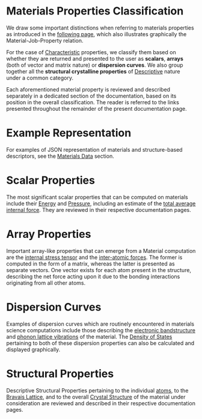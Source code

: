 # Materials Properties Classification

We draw some important distinctions when referring to materials properties as introduced in the [following page](/data-structured/overview.md), which also illustrates graphically the Material-Job-Property relation.

For the case of [Characteristic](/data-structured/overview.md) properties, we classify them based on whether they are returned and presented to the user as **scalars**, **arrays** (both of vector and matrix nature) or **dispersion curves**. We also group together all the **structural crystalline properties** of [Descriptive](/data-structured/overview.md) nature under a common category. 

Each aforementioned material property is reviewed and described separately in a dedicated section of the documentation, based on its position in the overall classification. The reader is referred to the links presented throughout the remainder of the present documentation page. 

# Example Representation

For examples of JSON representation of materials and structure-based descriptors, see the [Materials Data](/materials/data.md) section.

# Scalar Properties

The most significant scalar properties that can be computed on materials include their [Energy](scalar/energies.md) and [Pressure](scalar/pressure.md), including an estimate of the [total average internal force](scalar/pressure.md). They are reviewed in their respective documentation pages.

# Array Properties

Important array-like properties that can emerge from a Material computation are the [internal stress tensor](array/stress-tensor.md) and the [inter-atomic forces](array/atomic-forces.md). The former is computed in the form of a matrix, whereas the latter is presented as separate vectors. One vector exists for each atom present in the structure, describing the net force acting upon it due to the bonding interactions originating from all other atoms.

# Dispersion Curves

Examples of dispersion curves which are routinely encountered in materials science computations include those describing the [electronic bandstructure](dispersion/bandstructure.md) and [phonon lattice vibrations](dispersion/phonons.md) of the material. The [Density of States](dispersion/dos.md) pertaining to both of these dispersion properties can also be calculated and displayed graphically. 

# Structural Properties

Descriptive Structural Properties pertaining to the individual [atoms](structural/atomic.md), to the [Bravais Lattice](structural/lattice.md), and to the overall [Crystal Structure](structural/final-structure.md) of the material under consideration are reviewed and described in their respective documentation pages. 

